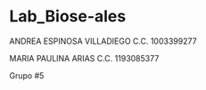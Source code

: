 # Lab_Biose-ales
ANDREA ESPINOSA VILLADIEGO C.C. 1003399277

MARIA PAULINA ARIAS C.C. 1193085377

Grupo #5
